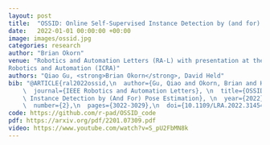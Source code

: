 ```yaml
---
layout: post
title:  "OSSID: Online Self-Supervised Instance Detection by (and for) Pose Estimation"
date:   2022-01-01 00:00:00 +00:00
image: images/ossid.jpg
categories: research
author: "Brian Okorn"
venue: "Robotics and Automation Letters (RA-L) with presentation at the International Conference of
Robotics and Automation (ICRA)"
authors: "Qiao Gu, <strong>Brian Okorn</strong>, David Held"
bib: "@ARTICLE{ral2022ossid,\n  author={Gu, Qiao and Okorn, Brian and Held, David},\n\
    \  journal={IEEE Robotics and Automation Letters}, \n  title={OSSID: Online Self-Supervised\
    \ Instance Detection by (And For) Pose Estimation}, \n  year={2022},\n  volume={7},\n\
    \  number={2},\n  pages={3022-3029},\n  doi={10.1109/LRA.2022.3145488}}"
code: https://github.com/r-pad/OSSID_code
pdf: https://arxiv.org/pdf/2201.07309.pdf
video: https://www.youtube.com/watch?v=S_pU2FbMN8k
---
```

